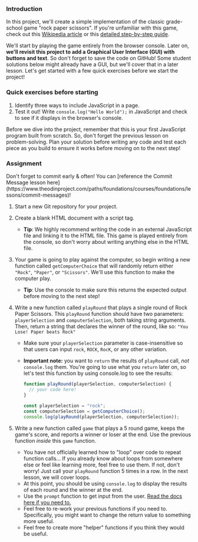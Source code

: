 ### Introduction

In this project, we'll create a simple implementation of the classic grade-school game "rock paper scissors". If you're unfamiliar with this game, check out this [Wikipedia article](https://en.wikipedia.org/wiki/Rock%E2%80%93paper%E2%80%93scissors) or this [detailed step-by-step guide](https://www.wikihow.com/Play-Rock,-Paper,-Scissors).

We'll start by playing the game entirely from the browser console. Later on, **we'll revisit this project to add a Graphical User Interface (GUI) with buttons and text**. So don't forget to save the code on GitHub! Some student solutions below might already have a GUI, but we'll cover that in a later lesson. Let's get started with a few quick exercises before we start the project!


### Quick exercises before starting

1. Identify three ways to include JavaScript in a page.
2. Test it out! Write `console.log("Hello World");` in JavaScript and check to see if it displays in the browser's console.

Before we dive into the project, remember that this is your first JavaScript program built from scratch. So, don't forget the previous lesson on problem-solving. Plan your solution before writing any code and test each piece as you build to ensure it works before moving on to the next step!

### Assignment

<div class="lesson-content__panel" markdown="1">
Don't forget to commit early & often! You can [reference the Commit Message lesson here](https://www.theodinproject.com/paths/foundations/courses/foundations/lessons/commit-messages)!

1. Start a new Git repository for your project.
2. Create a blank HTML document with a script tag.
    - **Tip**: We highly recommend writing the code in an external JavaScript file and linking it to the HTML file. This game is played entirely from the console, so don't worry about writing anything else in the HTML file.
3. Your game is going to play against the computer, so begin writing a new function called `getComputerChoice` that will randomly return either `"Rock"`, `"Paper"`, or `"Scissors"`. We'll use this function to make the computer play.
    - **Tip**: Use the console to make sure this returns the expected output before moving to the next step!
4. Write a new function called `playRound` that plays a single round of Rock Paper Scissors. This `playRound` function should have two parameters: `playerSelection` and `computerSelection`, both taking string arguments. Then, return a string that declares the winner of the round, like so: `"You Lose! Paper beats Rock"`
    *   Make sure your `playerSelection` parameter is case-insensitive so that users can input `rock`, `ROCK`, `RocK`, or any other variation.
   -  **Important note:** you want to `return` the results of `playRound` call, *not* `console.log` them. You're going to use what you `return` later on, so let's test this function by using console.log to see the results:

      ~~~javascript
      function playRound(playerSelection, computerSelection) {
        // your code here!
      }
 
      const playerSelection = "rock";
      const computerSelection = getComputerChoice();
      console.log(playRound(playerSelection, computerSelection));
      ~~~

5. Write a new function called `game` that plays a 5 round game, keeps the game's score, and reports a winner or loser at the end. Use the previous function *inside* this `game` function.
    *   You have not officially learned how to "loop" over code to repeat function calls... If you already know about loops from somewhere else or feel like learning more, feel free to use them. If not, don't worry! Just call your `playRound` function 5 times in a row. In the next lesson, we will cover loops.
    *   At this point, you should be using `console.log` to display the results of each round and the winner at the end.
    *   Use the `prompt` function to get input from the user. [Read the docs here if you need to.](https://developer.mozilla.org/en-US/docs/Web/API/Window/prompt)
    *   Feel free to re-work your previous functions if you need to. Specifically, you might want to change the return value to something more useful.
    *   Feel free to create more "helper" functions if you think they would be useful.

</div>

